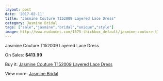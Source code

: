 ```yaml
---
layout: post
date: '2017-02-11'
title: "Jasmine Couture T152009 Layered Lace Dress"
category: Jasmine Bridal
tags: ["sale","jasmine","bridal","unique","style"]
image: http://www.eudances.com/1575-thickbox_default/jasmine-couture-t152009-layered-lace-dress.jpg
---
```

Jasmine Couture T152009 Layered Lace Dress

On Sales: **$413.99**
<a href="https://www.eudances.com/en/jasmine-bridal/556-jasmine-couture-t152009-layered-lace-dress.html"><amp-img layout="responsive" width="600" height="600" src="//www.eudances.com/1575-thickbox_default/jasmine-couture-t152009-layered-lace-dress.jpg" alt="Jasmine Couture T152009 Layered Lace Dress 0" /></a>
<a href="https://www.eudances.com/en/jasmine-bridal/556-jasmine-couture-t152009-layered-lace-dress.html"><amp-img layout="responsive" width="600" height="600" src="//www.eudances.com/1576-thickbox_default/jasmine-couture-t152009-layered-lace-dress.jpg" alt="Jasmine Couture T152009 Layered Lace Dress 1" /></a>

Buy it: [Jasmine Couture T152009 Layered Lace Dress](https://www.eudances.com/en/jasmine-bridal/556-jasmine-couture-t152009-layered-lace-dress.html "Jasmine Couture T152009 Layered Lace Dress")

View more: [Jasmine Bridal](https://www.eudances.com/en/6-jasmine-bridal "Jasmine Bridal")